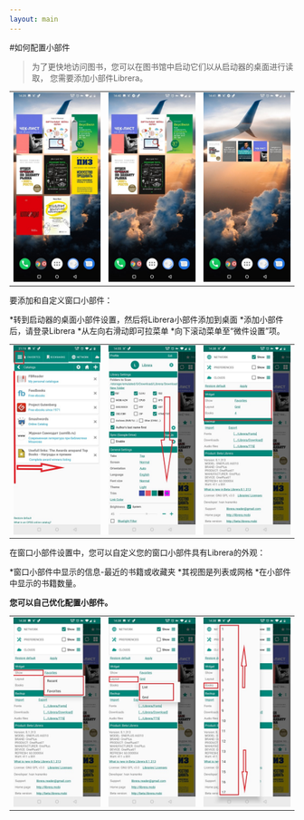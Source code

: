 ```yaml
---
layout: main
---
```


#如何配置小部件

>为了更快地访问图书，您可以在图书馆中启动它们以从启动器的桌面进行读取，
您需要添加小部件Librera。

||||
|-|-|-|
|![](6.jpg)|![](9.jpg)|![](10.jpg)|

要添加和自定义窗口小部件：

*转到启动器的桌面小部件设置，然后将Librera小部件添加到桌面
*添加小部件后，请登录Librera
*从左向右滑动即可拉菜单
*向下滚动菜单至“微件设置”项。

||||
|-|-|-|
|![](20.jpg)|![](21.jpg)|![](22.jpg)|

在窗口小部件设置中，您可以自定义您的窗口小部件具有Librera的外观：

*窗口小部件中显示的信息-最近的书籍或收藏夹
*其视图是列表或网格
*在小部件中显示的书籍数量。

**您可以自己优化配置小部件。**

||||
|-|-|-|
|![](2.jpg)|![](3.jpg)|![](4.jpg)|

